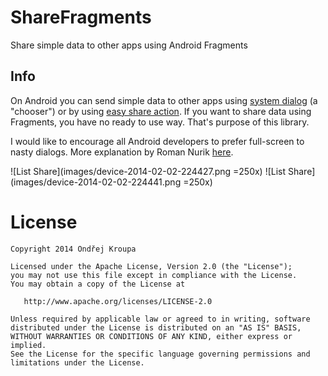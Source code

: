 ShareFragments
==============

Share simple data to other apps using Android Fragments

Info
----

On Android you can send simple data to other apps using [system dialog][1] (a "chooser") or by using [easy share action][2].
If you want to share data using Fragments, you have no ready to use way. That's purpose of this library.

I would like to encourage all Android developers to prefer full-screen to nasty dialogs. More explanation by Roman Nurik [here][3].

![List Share](images/device-2014-02-02-224427.png =250x)
![List Share](images/device-2014-02-02-224441.png =250x)

License
=======

    Copyright 2014 Ondřej Kroupa

    Licensed under the Apache License, Version 2.0 (the "License");
    you may not use this file except in compliance with the License.
    You may obtain a copy of the License at

       http://www.apache.org/licenses/LICENSE-2.0

    Unless required by applicable law or agreed to in writing, software
    distributed under the License is distributed on an "AS IS" BASIS,
    WITHOUT WARRANTIES OR CONDITIONS OF ANY KIND, either express or implied.
    See the License for the specific language governing permissions and
    limitations under the License.


[1]: http://developer.android.com/training/sharing/send.html
[2]: http://developer.android.com/training/sharing/shareaction.html
[3]: http://ux.stackexchange.com/a/15358/35992